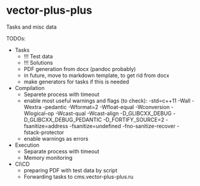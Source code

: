 # vector-plus-plus
Tasks and misc data

TODOs:
- Tasks
  - !!! Test data
  - !!! Solutions
  - PDF generation from docx (pandoc probably)
  - in future, move to markdown template, to get rid from docx
  - make generators for tasks if this is needed 
- Compilation
  - Separete process with timeout
  - enable most useful warnings and flags (to check): -std=c++11 -Wall -Wextra -pedantic -Wformat=2 -Wfloat-equal -Wconversion -Wlogical-op -Wcast-qual -Wcast-align -D_GLIBCXX_DEBUG -D_GLIBCXX_DEBUG_PEDANTIC -D_FORTIFY_SOURCE=2 -fsanitize=address -fsanitize=undefined -fno-sanitize-recover -fstack-protector
  - enable warnings as errors
- Execution
  - Separate process with timeout
  - Memory monitoring
- CI\CD 
  - preparing PDF with test data by script 
  - Forwarding tasks to cms.vector-plus-plus.ru

